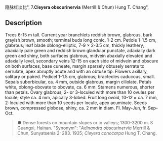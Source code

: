 隐脉红淡比",
7.**Cleyera obscurinervia** (Merrill & Chun) Hung T. Chang",

## Description
Trees 6-15 m tall. Current year branchlets reddish brown, glabrous, bark grayish brown, smooth; terminal buds long conic, 1-2 cm. Petiole 1-1.5 cm, glabrous; leaf blade oblong-elliptic, 7-9 × 2-3.5 cm, thickly leathery, abaxially pale green and reddish brown glandular punctate, adaxially dark green and shiny, both surfaces glabrous, midvein abaxially elevated and adaxially level, secondary veins 12-15 on each side of midvein and obscure on both surfaces, base cuneate, margin sparsely obtusely serrate to serrulate, apex abruptly acute and with an obtuse tip. Flowers axillary, solitary or paired. Pedicel 1-1.5 cm, glabrous; bracteoles caducous, small. Sepals suborbicular, ca. 4 mm, outside glabrous, margin ciliolate. Petals white, oblong-obovate to obovate, ca. 6 mm. Stamens numerous, shorter than petals. Ovary glabrous, 2- or 3-loculed with more than 10 ovules per locule; style ca. 4 mm, apically 3-lobed. Fruit long ovoid, 10-12 × ca. 7 mm, 2-loculed with more than 10 seeds per locule, apex acuminate. Seeds brown, compressed globose, shiny, ca. 2 mm in diam. Fl. May-Jun, fr. Sep-Oct.

> ●  Dense forests on mountain slopes or in valleys; 1300-3200 m. S Guangxi, Hainan.
  "Synonym": "*Adinandra obscurinervia* Merrill &amp; Chun, Sunyatsenia 2: 283. 1935; *Cleyera conocarpa* Hung T. Chang.
